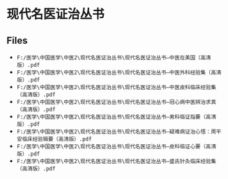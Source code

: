 # 现代名医证治丛书

## Files

- `F:/医学\中国医学\中医2\现代名医证治丛书\现代名医证治丛书—中医在美国（高清版）.pdf`
- `F:/医学\中国医学\中医2\现代名医证治丛书\现代名医证治丛书—中医外科经验集（高清版）.pdf`
- `F:/医学\中国医学\中医2\现代名医证治丛书\现代名医证治丛书—中医皮科临床经验集（高清版）.pdf`
- `F:/医学\中国医学\中医2\现代名医证治丛书\现代名医证治丛书—冠心病中医辨治求真（高清版）.pdf`
- `F:/医学\中国医学\中医2\现代名医证治丛书\现代名医证治丛书—男科临证指要（高清版）.pdf`
- `F:/医学\中国医学\中医2\现代名医证治丛书\现代名医证治丛书—疑难病证治心悟：周平安临床经验辑要（高清版）.pdf`
- `F:/医学\中国医学\中医2\现代名医证治丛书\现代名医证治丛书—皮科临证心要（高清版）.pdf`
- `F:/医学\中国医学\中医2\现代名医证治丛书\现代名医证治丛书—盛氏针灸临床经验集（高清版）.pdf`
